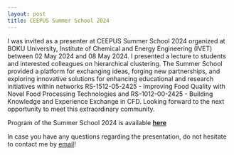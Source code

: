 ```yaml
---
layout: post
title: CEEPUS Summer School 2024
---
```


I was invited as a presenter at CEEPUS Summer School 2024 organized at
BOKU University, Institute of Chemical and Energy Engineering (IVET) 
between 02 May 2024 and 08 May 2024. I presented a 
lecture to students and interested colleagues on hierarchical clustering. 
The Summer School provided a platform for exchanging ideas, forging new 
partnerships, and exploring innovative solutions for enhancing educational 
and research initiatives within networks 
RS-1512-05-2425 - Improving Food Quality with Novel Food Processing Technologies
and RS-1012-00-2425 - Building Knowledge and Experience Exchange in CFD.
Looking forward to the next opportunity to meet this extraordinary community.  

Program of the Summer School 2024 is available **[here](https://drive.google.com/file/d/1wgfZKNG52C6_afQFtYZ4Ge7YX5ZsZeTY/view?usp=drive_link)**


In case you have any questions regarding the presentation, do not hesitate to contact me by [email](mailto:gereattilaphd@gmail.com)!
